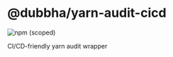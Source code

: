 # @dubbha/yarn-audit-cicd

![npm (scoped)](https://img.shields.io/npm/v/@dubbha/yarn-audit-cicd.svg)

CI/CD-friendly yarn audit wrapper